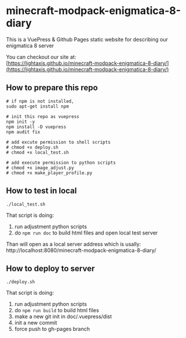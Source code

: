 # minecraft-modpack-enigmatica-8-diary
This is a VuePress &amp; Github Pages static website for describing our enigmatica 8 server

You can checkout our site at:  
[https://lightaxis.github.io/minecraft-modpack-enigmatica-8-diary/](https://lightaxis.github.io/minecraft-modpack-enigmatica-8-diary/)

## How to prepare this repo

```shell
# if npm is not installed, 
sudo apt-get install npm

# init this repo as vuepress
npm init -y
npm install -D vuepress
npm audit fix

# add excute permission to shell scripts
# chmod +x deploy.sh
# chmod +x local_test.sh

# add execute permission to python scripts
# chmod +x image_adjust.py
# chmod +x make_player_profile.py
```

## How to test in local
```shell
./local_test.sh
```

That script is doing:
1. run adjustment python scripts
2. do `npm run doc` to build html files and open local test server

Than will open as a local server address which is usally:  
 http://localhost:8080/minecraft-modpack-enigmatica-8-diary/

## How to deploy to server
```shell
./deploy.sh
```
That script is doing:
1. run adjustment python scripts
2. do `npm run build` to build html files
3. make a new git init in doc/.vuepress/dist
4. init a new commit
5. force push to gh-pages branch